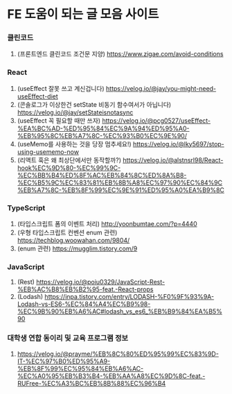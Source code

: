 # FE 도움이 되는 글 모음 사이트

### 클린코드

1. (프론트엔드 클린코드 조건문 지양) https://www.zigae.com/avoid-conditions

### React

1. (useEffect 잘못 쓰고 계신겁니다) https://velog.io/@jay/you-might-need-useEffect-diet
2. (콘솔로그가 이상한건 setState 비동기 함수여서가 아닙니다) https://velog.io/@jay/setStateisnotasync
3. (useEffect 꼭 필요할 때만 쓰자) https://velog.io/@pcg0527/useEffect-%EA%BC%AD-%ED%95%84%EC%9A%94%ED%95%A0-%EB%95%8C%EB%A7%8C-%EC%93%B0%EC%9E%90/
4. (useMemo를 사용하는 것을 당장 멈추세요!) https://velog.io/@lky5697/stop-using-usememo-now
5. (리액트 훅은 왜 최상단에서만 동작할까?) https://velog.io/@alstnsrl98/React-hook%EC%9D%80-%EC%99%9C-%EC%BB%B4%ED%8F%AC%EB%84%8C%ED%8A%B8-%EC%B5%9C%EC%83%81%EB%8B%A8%EC%97%90%EC%84%9C%EB%A7%8C-%EB%8F%99%EC%9E%91%ED%95%A0%EA%B9%8C

### TypeScript

1. (타입스크립트 폼의 이벤트 처리) http://yoonbumtae.com/?p=4440
2. (우형 타입스크립트 컨벤션 enum 관련) https://techblog.woowahan.com/9804/
3. (enum 관련) https://mugglim.tistory.com/9

### JavaScript

1. (Rest) https://velog.io/@poiu0329/JavaScript-Rest-%EB%AC%B8%EB%B2%95-feat.-React-props
2. (Lodash) https://inpa.tistory.com/entry/LODASH-%F0%9F%93%9A-Lodash-vs-ES6-%EC%84%A4%EC%B9%98-%EC%9B%90%EB%A6%AC#lodash_vs_es6_%EB%B9%84%EA%B5%90

### 대학생 연합 동이리 및 교육 프로그램 정보
1. https://velog.io/@prayme/%EB%8C%80%ED%95%99%EC%83%9D-IT-%EC%97%B0%ED%95%A9-%EB%8F%99%EC%95%84%EB%A6%AC-%EC%A0%95%EB%B3%B4-%EB%AA%A8%EC%9D%8C-feat.-RUFree-%EC%A3%BC%EB%8B%88%EC%96%B4
